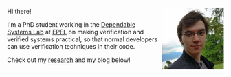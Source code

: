 ---
---

<style>
.sidebar { display: none; }
.page, .archive { width: 100%; padding: 0; }
img { float: right; max-width: 15vw; margin-left: 1vw; }
h2 { margin: 0; }
h3 { visibility: hidden; } /* "Recent posts" header */
</style>

![Photo of me](./img/photo.jpg)

Hi there!

I'm a PhD student working in the [Dependable Systems Lab](https://dslab.epfl.ch) at [EPFL](https://epfl.ch)
on making verification and verified systems practical, so that normal developers can use verification techniques in their code.

Check out my [research](./research) and my blog below!
